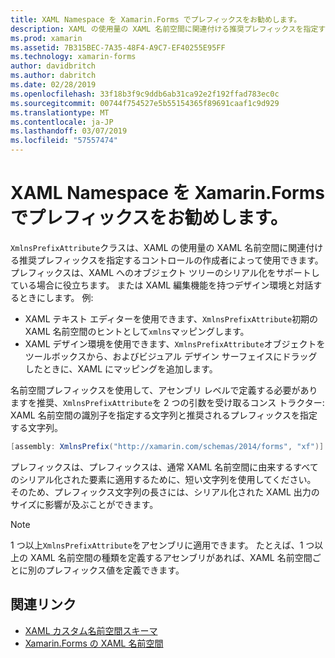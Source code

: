 ```yaml
---
title: XAML Namespace を Xamarin.Forms でプレフィックスをお勧めします。
description: XAML の使用量の XAML 名前空間に関連付ける推奨プレフィックスを指定するコントロールの作成者によって XmlnsPrefixAttribute クラスを使用できます。
ms.prod: xamarin
ms.assetid: 7B315BEC-7A35-48F4-A9C7-EF40255E95FF
ms.technology: xamarin-forms
author: davidbritch
ms.author: dabritch
ms.date: 02/28/2019
ms.openlocfilehash: 33f18b3f9c9ddb6ab31ca92e2f192ffad783ec0c
ms.sourcegitcommit: 00744f754527e5b55154365f89691caaf1c9d929
ms.translationtype: MT
ms.contentlocale: ja-JP
ms.lasthandoff: 03/07/2019
ms.locfileid: "57557474"
---
```

# <a name="xaml-namespace-recommended-prefixes-in-xamarinforms"></a>XAML Namespace を Xamarin.Forms でプレフィックスをお勧めします。

`XmlnsPrefixAttribute`クラスは、XAML の使用量の XAML 名前空間に関連付ける推奨プレフィックスを指定するコントロールの作成者によって使用できます。 プレフィックスは、XAML へのオブジェクト ツリーのシリアル化をサポートしている場合に役立ちます。 または XAML 編集機能を持つデザイン環境と対話するときにします。 例:

- XAML テキスト エディターを使用できます、`XmlnsPrefixAttribute`初期の XAML 名前空間のヒントとして`xmlns`マッピングします。
- XAML デザイン環境を使用できます、`XmlnsPrefixAttribute`オブジェクトをツールボックスから、およびビジュアル デザイン サーフェイスにドラッグしたときに、XAML にマッピングを追加します。

名前空間プレフィックスを使用して、アセンブリ レベルで定義する必要がありますを推奨、`XmlnsPrefixAttribute`を 2 つの引数を受け取るコンス トラクター: XAML 名前空間の識別子を指定する文字列と推奨されるプレフィックスを指定する文字列。

```csharp
[assembly: XmlnsPrefix("http://xamarin.com/schemas/2014/forms", "xf")]
```

プレフィックスは、プレフィックスは、通常 XAML 名前空間に由来するすべてのシリアル化された要素に適用するために、短い文字列を使用してください。 そのため、プレフィックス文字列の長さには、シリアル化された XAML 出力のサイズに影響が及ぶことができます。

> [!NOTE]
> 1 つ以上`XmlnsPrefixAttribute`をアセンブリに適用できます。 たとえば、1 つ以上の XAML 名前空間の種類を定義するアセンブリがあれば、XAML 名前空間ごとに別のプレフィックス値を定義できます。

## <a name="related-links"></a>関連リンク

- [XAML カスタム名前空間スキーマ](custom-namespace-schemas.md)
- [Xamarin.Forms の XAML 名前空間](namespaces.md)
